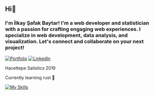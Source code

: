 ## Hi👋
### I'm İlkay Şafak Baytar! I'm a web developer and statistician with a passion for crafting engaging web experiences. I specialize in web development, data analysis, and visualization. Let's connect and collaborate on your next project!

<!--
**f1rzen/f1rzen** is a ✨ _special_ ✨ repository because its `README.md` (this file) appears on your GitHub profile.

Here are some ideas to get you started:

- 🔭 I’m currently working on ...
- 🌱 I’m currently learning ...
- 👯 I’m looking to collaborate on ...
- 🤔 I’m looking for help with ...
- 💬 Ask me about ...
- 📫 How to reach me: ...
- 😄 Pronouns: ...
- ⚡ Fun fact: ...
-->

[![Portfolio](https://img.shields.io/badge/Portfolio-ilkay--me.vercel.app-blue)](https://ilkay-me.vercel.app/)
[![LinkedIn](https://img.shields.io/badge/LinkedIn-ilkay--baytar-blue)](www.linkedin.com/in/ilkay-baytar)

Hacettepe Satistics 2019

Currently learning rust 🦀

[![My Skills](https://skillicons.dev/icons?i=js,html,css,ts,tailwind,svelte,cloudflare,py,r)](https://skillicons.dev)
